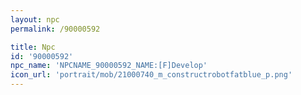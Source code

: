 ```yaml
---
layout: npc
permalink: /90000592

title: Npc
id: '90000592'
npc_name: 'NPCNAME_90000592_NAME:[F]Develop'
icon_url: 'portrait/mob/21000740_m_constructrobotfatblue_p.png'
---
```

